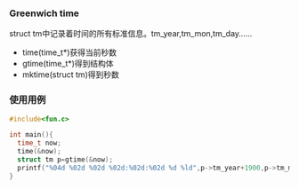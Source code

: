 ### Greenwich time
struct tm中记录着时间的所有标准信息。tm_year,tm_mon,tm_day……
+ time(time_t*)获得当前秒数
+ gtime(time_t*)得到结构体
+ mktime(struct tm)得到秒数
### 使用用例
```c++
#include<fun.c>

int main(){
  time_t now;
  time(&now);
  struct tm p=gtime(&now);
  printf("%04d %02d %02d %02d:%02d:%02d %d %ld",p->tm_year+1900,p->tm_mon+1,p->tm_mday,p->tm_hour,p->tm_min,p->tm_sec,p->tm_wday,mktime(p)); 
}
```
